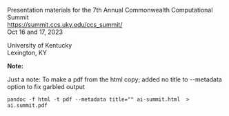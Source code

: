 Presentation materials for the 7th Annual Commonwealth Computational Summit  
https://summit.ccs.uky.edu/ccs_summit/  
Oct 16 and 17, 2023  

University of Kentucky  
Lexington, KY

**Note:**

Just a note: To make a pdf from the html copy; added no title to --metadata option to fix garbled output

```
pandoc -f html -t pdf --metadata title="" ai-summit.html  > ai.summit.pdf
```
